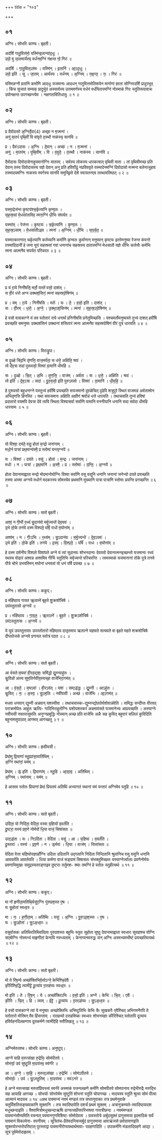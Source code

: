 +++
title = "१०३"

+++


## ०१
अग्निः। सोभरिः काण्वः। बृहती।

अद॑र्शि गातु॒वित्त॑मो॒ यस्मि॑न्व्र॒तान्या॑द॒धुः ।  
उपो॒ षु जा॒तमार्य॑स्य॒ वर्ध॑नम॒ग्निं न॑क्षन्त नो॒ गिरः॑ ॥

अद॑र्शि । गा॒तु॒वित्ऽत॑मः । यस्मि॑न् । व्र॒तानि॑ । आ॒ऽद॒धुः ।  
उपो॒ इति॑ । सु । जा॒तम् । आर्य॑स्य । वर्ध॑नम् । अ॒ग्निम् । न॒क्ष॒न्त॒ । नः॒ । गिरः॑ ॥

यस्मिन्नग्नौ व्रतानि कर्माणि आदधुः यजमानाः आदधन् गातुवित्तमोतिशयेन मार्गाणां ज्ञाता सोग्निरदर्शि प्रादुरभूत् । किंच सुजातं सम्यक् प्रादुर्भूतं अस्यार्यस्य उत्तमवर्णस्य वर्धनं वर्धयितारमग्निं नोस्माकं गिरः स्तुतिरूपावाचः उपोनक्षन्त उपगच्छन्त्येव । नक्षगतावितिधातुः ॥ १ ॥

## ०२
अग्निः। सोभरिः काण्वः। बृहती।

प्र दैवो॑दासो अ॒ग्निर्दे॒वा{4} अच्छा॒ न म॒ज्मना॑ ।  
अनु॑ मा॒तरं॑ पृथि॒वीं वि वा॑वृते त॒स्थौ नाक॑स्य॒ सान॑वि ॥

प्र । दैवः॑ऽदासः । अ॒ग्निः । दे॒वान् । अच्छ॑ । न । म॒ज्मना॑ ।  
अनु॑ । मा॒तर॑म् । पृ॒थि॒वीम् । वि । व॒वृ॒ते॒ । त॒स्थौ । नाक॑स्य । सान॑वि ॥

दैवोदासः दिवोदासेनाहूयमानोग्निः मातरम् । सर्वस्य लोकस्य धारकत्वात् पृथिवी माता । तां पृथिवीमच्छ प्रति देवान् तस्य दिवोदासस्य यज्ञे देवान् अनु प्रति हविर्वोढुं नप्रविववृते यस्मादेनमग्निं दिवोदासो मज्मना बलेनाजुहाव तस्मादयमग्निः नाकस्य स्वर्गस्य सानवि समुच्छ्रिते देशे स्वायतनएव तस्थावतिष्ठत् ॥ २ ॥

## ०३
अग्निः। सोभरिः काण्वः। बृहती।

यस्मा॒द्रेज॑न्त कृ॒ष्टय॑श्च॒र्कृत्या॑नि कृण्व॒तः ।  
स॒ह॒स्र॒सां मे॒धसा॑ताविव॒ त्मना॒ग्निं धी॒भिः स॑पर्यत ॥

यस्मा॑त् । रेज॑न्त । कृ॒ष्टयः॑ । च॒र्कृत्या॑नि । कृ॒ण्व॒तः ।  
स॒ह॒स्र॒ऽसाम् । मे॒धसा॑तौऽइव । त्मना॑ । अ॒ग्निम् । धी॒भिः । स॒प॒र्य॒त॒ ॥

यस्मात्कारणात् चर्कृत्यानि कर्तव्यानि कर्माणि कृण्वतः कुर्वाणान् मनुष्यान् कृष्टयः इतरेमनुष्या रेजन्त कंपन्ते तस्मादिदानीं हे जना यूयं सहस्रसां गवां धनानांच सहस्रस्य दातारमग्निं मेधसातौ यज्ञे धीभिः कर्तव्यैः कर्मभिः त्मना आत्मनैव सपर्यत परिचरत ॥ ३ ॥

## ०४
अग्निः। सोभरिः काण्वः। बृहती।

प्र यं रा॒ये निनी॑षसि॒ मर्तो॒ यस्ते॑ वसो॒ दाश॑त् ।  
स वी॒रं ध॑त्ते अग्न उक्थशं॒सिनं॒ त्मना॑ सहस्रपो॒षिण॑म् ॥

प्र । यम् । रा॒ये । निनी॑षसि । मर्तः॑ । यः । ते॒ । व॒सो॒ इति॑ । दाश॑त् ।  
सः । वी॒रम् । ध॒त्ते॒ । अ॒ग्ने॒ । उ॒क्थ॒ऽशं॒सिन॑म् । त्मना॑ । स॒ह॒स्र॒ऽपो॒षिण॑म् ॥

हे वसो वासकाग्ने यं तव स्तोतारं राये धनार्थं प्रनिनीषसि प्रनेतुमिच्छसि । यश्चमर्तोमनुष्यस्ते तुभ्यं दाशत् हवींषि प्रयच्छति समनुष्यः उक्थशंसिनं उक्थानां शंसितारं त्मना आत्मनैव सहस्रपोषिणं वीरं पुत्रं धारयति ॥ ४ ॥

## ०५
अग्निः। सोभरिः काण्वः। विराड्रूपा।

स दृ॒ळ्हे चि॑द॒भि तृ॑णत्ति॒ वाज॒मर्व॑ता॒ स ध॑त्ते॒ अक्षि॑ति॒ श्रवः॑ ।  
त्वे दे॑व॒त्रा सदा॑ पुरूवसो॒ विश्वा॑ वा॒मानि॑ धीमहि ॥

सः । दृ॒ळ्हे । चि॒त् । अ॒भि । तृ॒ण॒त्ति॒ । वाज॑म् । अर्व॑ता । सः । ध॒त्ते॒ । अक्षि॑ति । श्रवः॑ ।  
त्वे इति॑ । दे॒व॒ऽत्रा । सदा॑ । पु॒रु॒व॒सो॒ इति॑ पुरुऽवसो । विश्वा॑ । वा॒मानि॑ । धी॒म॒हि॒ ॥

हे पुरूवसो बहुधनाग्ने यस्तुभ्यं हवींषि प्रयच्छति सयजमानो दृह्ळेचित् दृढेपि शत्रुपुरे स्थितं वाजमन्नं अर्वताश्वेन अभितृणत्ति हिनस्ति । यथा सयजमानः अक्षिति अक्षीणं श्रवोन्नं धत्ते धारयति । तथाचसति तुभ्यं हविषां प्रदातारो वयमपि देवत्रा देवे त्वयि स्थिता विश्वासर्वा सर्वाणि वामानि वननीयानि धनानि सदा सर्वदा धीमहि धारयामः ॥ ५ ॥

## ०६
अग्निः। सोभरिः काण्वः। बृहती।

यो विश्वा॒ दय॑ते॒ वसु॒ होता॑ म॒न्द्रो जना॑नाम् ।  
मधो॒र्न पात्रा॑ प्रथ॒मान्य॑स्मै॒ प्र स्तोमा॑ यन्त्य॒ग्नये॑ ॥

यः । विश्वा॑ । दय॑ते । वसु॑ । होता॑ । म॒न्द्रः । जना॑नाम् ।  
मधोः॑ । न । पात्रा॑ । प्र॒थ॒मानि॑ । अ॒स्मै॒ । प्र । स्तोमाः॑ । य॒न्ति॒ । अ॒ग्नये॑ ॥

होता देवानामाह्वाता मन्द्रो मोदमानोयोग्निः विश्वा सर्वाणि वसु वसूनि धनानि जनानां जनेभ्यो दयते प्रयच्छति तस्मा अस्मा अग्नये मधोर्न मदकरस्य सोमस्येव प्रथमानि मुख्यानि पात्रा पात्राणि स्तोमाः प्रयन्ति प्रगच्छन्ति ॥ ६ ॥

## ०७
अग्निः। सोभरिः काण्वः। सतो बृहती।

अश्वं॒ न गी॒र्भी र॒थ्यं॑ सु॒दान॑वो मर्मृ॒ज्यन्ते॑ देव॒यवः॑ ।  
उ॒भे तो॒के तन॑ये दस्म विश्पते॒ पर्षि॒ राधो॑ म॒घोना॑म् ॥

अश्व॑म् । न । गीः॒ऽभिः । र॒थ्य॑म् । सु॒ऽदान॑वः । म॒र्मृ॒ज्यन्ते॑ । दे॒व॒ऽयवः॑ ।  
उ॒भे इति॑ । तो॒के इति॑ । तन॑ये । द॒स्म॒ । वि॒श्प॒ते॒ । पर्षि॑ । राधः॑ । म॒घोना॑म् ॥

हे दस्म दर्शनीय विश्पते विशांपते अग्ने यं त्वां सुदानवः शोभनदानाः देवयवो देवानात्मनइच्छन्तो यजमानाः रथ्यं रथस्य वोढारं अश्वन्न अश्वमिव गीर्भिः स्तुतिभिः मर्मृज्यन्ते परिचरन्ति । त्वमस्माकं यजमानानां तोके पुत्रे तनये पौत्रे चोभे उभयस्मिन् मघोनां धनवतां यो धनं पर्षि प्रयच्छ ॥ ७ ॥

## ०८
अग्निः। सोभरिः काण्वः। ककुप्।

प्र मंहि॑ष्ठाय गायत ऋ॒ताव्ने॑ बृह॒ते शु॒क्रशो॑चिषे ।  
उप॑स्तुतासो अ॒ग्नये॑ ॥

प्र । मंहि॑ष्ठाय । गा॒य॒त॒ । ऋ॒तऽव्ने॑ । बृ॒ह॒ते । शु॒क्रऽशो॑चिषे ।  
उप॑ऽस्तुतासः । अ॒ग्नये॑ ॥

ये यूयं उपस्तुतासाः उपस्तोतारो मंहिष्ठाय दातृतमाय ऋतात्ने यज्ञवते सत्यवते वा बृहते महते शक्रशोचिषे दीप्ततेजसे अग्नये प्रगायत स्तोत्रं पठत ॥ ८ ॥

## ०९
अग्निः। सोभरिः काण्वः। सतो बृहती।

आ वं॑सते म॒घवा॑ वी॒रव॒द्यशः॒ समि॑द्धो द्यु॒म्न्याहु॑तः ।  
कु॒विन्नो॑ अस्य सुम॒तिर्नवी॑य॒स्यच्छा॒ वाजे॑भिरा॒गम॑त् ॥

आ । वं॒स॒ते॒ । म॒घऽवा॑ । वी॒रऽव॑त् । यशः॑ । सम्ऽइ॑द्धः । द्यु॒म्नी । आऽहु॑तः ।  
कु॒वित् । नः॒ । अ॒स्य॒ । सु॒ऽम॒तिः । नवी॑यसी । अच्छ॑ । वाजे॑भिः । आ॒ऽगम॑त् ॥

मधवा धनवान् द्युम्नी अन्नवान् यशस्वीवा । तथाचयास्कः-द्युम्नन्द्योततेर्यशोवान्नंवेति । समिद्धः सन्दीप्तः वीरवत् पराक्रमोपेतः आहुतः ऋत्वि- गादिभिराहूतोग्निः यशोयशस्करं अन्नमावंसते यजमानेभ्यः आप्रयच्छति । अस्याग्नेः नवीयसी नवतरासुमतिः अनुग्नहबुद्धिः नोस्मान् अच्छ प्रति वाजेभिः अन्नैः सह कुवित् बहुवारं सलिलं कुविदिति बहुनामसुपाठात् आगमत् आगच्छतु ॥ ९ ॥

## १०
अग्निः। सोभरिः काण्वः। ह्रसीयसी।

प्रेष्ठ॑मु प्रि॒याणां॑ स्तु॒ह्या॑सा॒वाति॑थिम् ।  
अ॒ग्निं रथा॑नां॒ यम॑म् ॥

प्रेष्ठ॑म् । ऊं॒ इति॑ । प्रि॒याणा॑म् । स्तु॒हि । आ॒सा॒व॒ । अति॑थिम् ।  
अ॒ग्निम् । रथा॑नाम् । यम॑म् ॥

हे आसाव स्तोतः प्रियाणां प्रेष्ठं प्रियतमं अतिथिं अभ्यागतं स्थानां यमं यन्तारं अग्निमेव स्तुहि ॥ १० ॥

## ११
अग्निः। सोभरिः काण्वः। सतो बृहती।

उदि॑ता॒ यो निदि॑ता॒ वेदि॑ता॒ वस्वा य॒ज्ञियो॑ व॒वर्त॑ति ।  
दु॒ष्टरा॒ यस्य॑ प्रव॒णे नोर्मयो॑ धि॒या वाजं॒ सिषा॑सतः ॥

उत्ऽइ॑ता । यः । निऽदि॑ता । वेदि॑ता । वसु॑ । आ । य॒ज्ञियः॑ । व॒वर्त॑ति ।  
दु॒स्तराः॑ । यस्य॑ । प्र॒व॒णे । न । ऊ॒र्मयः॑ । धि॒या । वाज॑म् । सिसा॑सतः ॥

वेदिता वेत्ता यज्ञियोयज्ञार्होग्निः उदिता उदितानि उद्गतानि निदिता निन्दितानि श्रुतानिच वसु वसुनि धनानि आववर्तति आवर्तयति । धिया कर्मणा वाजं सङ्ग्रामं सिषासतः संभक्तुमिच्छतः यस्याग्नेर्ज्वालाः प्रवणेनोर्मयः प्रवणाभिमुखाः समुद्रस्यतरङ्गाइव दुष्टराः तर्तुमश- क्याः तमग्निं हे स्तोतः स्तुहीत्यर्थः ॥ ११ ॥

## १२
अग्निः। सोभरिः काण्वः। ककुप्।

मा नो॑ हृणीता॒मति॑थि॒र्वसु॑र॒ग्निः पु॑रुप्रश॒स्त ए॒षः ।  
यः सु॒होता॑ स्वध्व॒रः ॥

मा । नः॒ । ह॒णी॒ता॒म् । अति॑थिः । वसुः॑ । अ॒ग्निः । पु॒रु॒ऽप्र॒श॒स्तः । ए॒षः ।  
यः । सु॒ऽहोता॑ । सु॒ऽअ॒ध्व॒रः ॥

वसुर्वासकः अतिथिरतिथिवत्प्रियः पुरुप्रशस्तः बहुभिः स्तुतः सुहोता सुष्ठु देवानामाह्वाता स्वध्वरः सुयज्ञश्च योग्निः सएषोग्निः नोस्मभ्यं माहृणीतां केनापि नरुध्यताम् । केनाप्यनवरुद्धः सन् अग्निः अस्मभ्यमभीष्टं प्रयच्छत्वित्यर्थः ॥ १२ ॥

## १३
अग्निः। सोभरिः काण्वः। सतो बृहती।

मो ते रि॑ष॒न्ये अच्छो॑क्तिभिर्व॒सोऽग्ने॒ केभि॑श्चि॒देवैः॑ ।  
की॒रिश्चि॒द्धि त्वामीट्टे॑ दू॒त्या॑य रा॒तह॑व्यः स्वध्व॒रः ॥

मो इति॑ । ते । रि॒ष॒न् । ये । अच्छो॑क्तिऽभिः । व॒सो॒ इति॑ । अग्ने॑ । केभिः॑ । चि॒त् । एवैः॑ ।  
की॒रिः । चि॒त् । हि । त्वाम् । ईट्टे॑ । दू॒त्या॑य । रा॒तऽह॑व्यः । सु॒ऽअ॒ध्व॒रः ॥

हे वसो वासकाग्ने त्वां ये मनुष्याः अच्छोक्तिभिः अभिष्टुतिभिः केभिः कैः सुखकरैः एवैश्चित् अभिगमनैरपि ते स्तोतारो मोरिषन् मैव हिंसन्ताम् । रातहव्यो दत्तहविष्कः स्वध्वरः शोभनयज्ञः कीरिश्चित् स्तोतापि दूत्याय हविर्वहनदिलक्षणाय दूतकर्मणे त्वामीद्देहि स्तौतिखलु ॥ १३ ॥

## १४
अग्निर्मरुतश्च। सोभरिः काण्वः। अनुष्टुप्।

आग्ने॑ याहि म॒रुत्स॑खा रु॒द्रेभिः॒ सोम॑पीतये ।  
सोभ॑र्या॒ उप॑ सुष्टु॒तिं मा॒दय॑स्व॒ स्व॑र्णरे ॥

आ । अ॒ग्ने॒ । या॒हि॒ । म॒रुत्ऽस॑खा । रु॒द्रेभिः॑ । सोम॑ऽपीतये ।  
सोभ॑र्याः॒ । उप॑ । सु॒ऽस्तु॒तिम् । मा॒दय॑स्व । स्वः॑ऽनरे ॥

हे अग्ने मरुत्सखा मरुतांप्रियस्त्वं स्वर्नरे अस्माकं यजनलक्षणे कर्मणि सोमपीतये सोमपानाय रुद्रेभीरुद्रैः मरुद्भिः सह आयाहि आगच्छ । सोभर्याः सोभरेर्मम सुष्टुतिं शोभनां स्तुतिं चोपागच्छ । मादयस्व स्तुतिं श्रुत्वा सोमं पीत्वा आत्मानं मादयच ॥ १४ ॥अथ पावमान्यं नवमं मण्डलं तत्र सप्तानुवाकाः तत्र प्रथमेनुवाके चतुर्विंशतिसङ्ख्याकानि सूक्तानि । तत्र स्वादिष्ठयेति दशर्चं प्रथमं सूक्तम् । अत्रानुक्रम्यते-स्वादिष्ठयादश मधुच्छन्दाइति । वैश्वामित्रोमधुच्छन्दाऋषिः प्राग्वत्सप्रीयपरिभाषया गायत्रीछन्दः । नवमंमण्डलं पावमानंसौम्यमिति वचनात् पवमानगुणविशिष्टः सोमोदेवता । ग्रावस्तोत्रे अर्बुदसूक्तं प्रागुत्तमाया इदमादिकं सर्वं पावमानं विकल्पेना- वपनीयम् । सूत्रितंच-प्रैतेवदन्त्वित्यर्बुदं प्रागुत्तमाया आवऋंजसे प्रवोग्रावाणइति सूक्तयोरन्तरोपरिष्टात् पुरस्ताद्वा पावमानीरोप्ययथार्थमावा- पग्रहणादिति । उपाकर्मणि मंडलादिग्रहणे आद्या । सूत्रं पूर्वमेवोदाहृतम् ।